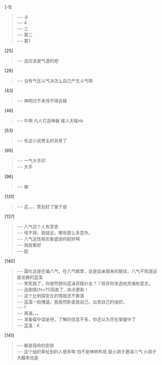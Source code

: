 
[-1] 
>--- 卡<br>
>--- 4<br>
>--- 三<br>
>--- 第二<br>
>--- 第1<br>

[25] 
>--- 这应该是气道的吧<br>

[26] 
>--- 没有气压斗气决怎么自己产生斗气啊<br>

[43] 
>--- 神明过不来怪不得会输<br>

[46] 
>--- 牛啊
凡人打造神器
矮人天赋nb<br>

[53] 
>--- 有这小说男主的背景了<br>

[95] 
>--- 一气大手印<br>
>--- 大手<br>

[96] 
>--- 被<br>

[131] 
>--- 这，，，策划好了属于是<br>

[137] 
>--- 八气这个人有意思<br>
>--- 怪不得，我就说，哪有那么多意外。<br>
>--- 八气这性格形象塑造的挺好啊<br>
>--- 我挺看好<br>
>--- 挺<br>

[140] 
>--- 霜吐这是在骗八气，在八气眼里，这是血亲城来的狠伐，八气不知道这是龙狮的蓝藻<br>
>--- 笑死我了，你居然想叫蓝澡背叛针金？？除非你改造他灵魂和意志。<br>
>--- 这剧情[fn=11]简直了…快点更新！<br>
>--- 这个比刺探安丘的情报还不靠谱<br>
>--- 蓝藻一脸懵逼，我竟然卧底我自己，出卖自己的组织。<br>
>--- ?<br>
>--- 离谱。。。<br>
>--- 准备碟中谍是吧，了解的信息不多，你还以为尽在掌握中了<br>
>--- 蓝藻：6<br>

[141] 
>--- 都是宿命的安排<br>
>--- 这个组织牵扯到的人很多啊
怕不是神明布局
就火胡子邀请八气
火胡子大概率也是<br>
